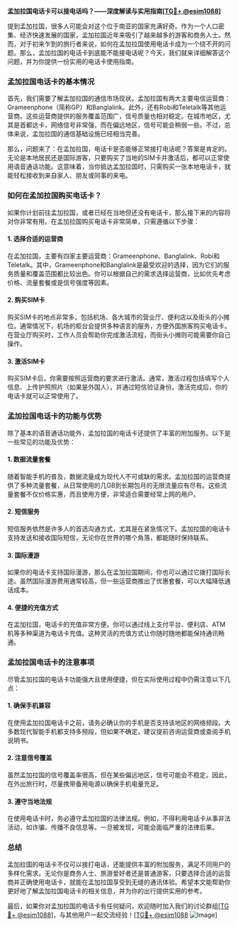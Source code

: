 **孟加拉国电话卡可以接电话吗？——深度解读与实用指南[[TG💪+ @esim1088](https://t.me/s/esim1088)]**

提到孟加拉国，很多人可能会对这个位于南亚的国家充满好奇。作为一个人口密集、经济快速发展的国家，孟加拉国近年来吸引了越来越多的游客和商务人士。然而，对于初来乍到的旅行者来说，如何在孟加拉国使用电话卡成为一个绕不开的问题。那么，孟加拉国的电话卡到底能不能接电话呢？今天，我们就来详细解答这个问题，并为你提供一份实用的电话卡使用指南。

### 孟加拉国电话卡的基本情况

首先，我们需要了解孟加拉国的通信市场现状。孟加拉国有两大主要电信运营商：Grameenphone（简称GP）和Banglalink。此外，还有Robi和Teletalk等其他运营商。这些运营商提供的服务覆盖范围广，信号质量也相对稳定。在城市地区，尤其是首都达卡，网络信号非常强，而在偏远地区，信号可能会稍弱一些。不过，总体来说，孟加拉国的通信基础设施已经相当完善。

那么，问题来了：在孟加拉国，电话卡是否能够正常接打电话呢？答案是肯定的。无论是本地居民还是国际游客，只要购买了当地的SIM卡并激活后，都可以正常使用语音通话功能。这意味着，当你抵达孟加拉国时，只需购买一张本地电话卡，就能轻松接收到来自家人、朋友或同事的来电。

### 如何在孟加拉国购买电话卡？

如果你计划前往孟加拉国，或者已经在当地但还没有电话卡，那么接下来的内容将对你非常有用。在孟加拉国购买电话卡非常简单，只需遵循以下步骤：

#### 1. 选择合适的运营商
在孟加拉国，主要有四家主要运营商：Grameenphone、Banglalink、Robi和Teletalk。其中，Grameenphone和Banglalink是最受欢迎的选择，因为它们的服务质量和覆盖范围都比较出色。你可以根据自己的需求选择运营商，比如优先考虑价格、流量套餐或是信号强度等因素。

#### 2. 购买SIM卡
购买SIM卡的地点非常多，包括机场、各大城市的营业厅、便利店以及街头的小摊位。通常情况下，机场的柜台会提供多种语言的服务，方便外国旅客购买电话卡。在营业厅购买时，工作人员会帮助你完成激活流程，而街头小摊则可能需要你自己操作。

#### 3. 激活SIM卡
购买SIM卡后，你需要按照运营商的要求进行激活。通常，激活过程包括填写个人信息、上传护照照片（如果是外国人），并通过短信验证身份。激活完成后，你的电话卡就可以正常使用了。

### 孟加拉国电话卡的功能与优势

除了基本的语音通话功能外，孟加拉国的电话卡还提供了丰富的附加服务。以下是一些常见的功能及优势：

#### 1. 数据流量套餐
随着智能手机的普及，数据流量成为现代人不可或缺的需求。孟加拉国的运营商提供了多种流量套餐，从日常使用的几GB到长期包月的无限流量应有尽有。这些流量套餐不仅价格实惠，而且使用方便，非常适合需要经常上网的用户。

#### 2. 短信服务
短信服务依然是许多人的首选沟通方式，尤其是在紧急情况下。孟加拉国的电话卡支持发送和接收国际短信，无论你在世界的哪个角落，都能随时保持联系。

#### 3. 国际漫游
如果你的电话卡支持国际漫游，那么在孟加拉国期间，你也可以通过它拨打国际长途。虽然国际漫游费用通常较高，但一些运营商推出了优惠套餐，可以大幅降低通话成本。

#### 4. 便捷的充值方式
在孟加拉国，电话卡的充值非常方便。你可以通过线上支付平台、便利店、ATM机等多种渠道为电话卡充值。这种灵活的充值方式让你随时随地都能保持通讯畅通。

### 孟加拉国电话卡的注意事项

尽管孟加拉国的电话卡功能强大且使用便捷，但在实际使用过程中仍需注意以下几点：

#### 1. 确保手机兼容
在使用孟加拉国电话卡之前，请务必确认你的手机是否支持该地区的网络频段。大多数现代智能手机都支持多频段，但如果不确定，建议提前咨询运营商或查阅手机说明书。

#### 2. 注意信号覆盖
虽然孟加拉国的信号覆盖率很高，但在某些偏远地区，信号可能会不稳定。因此，在外出旅行时，尽量携带备用电源以确保手机电量充足。

#### 3. 遵守当地法规
在使用电话卡时，务必遵守孟加拉国的法律法规。例如，不得利用电话卡从事非法活动，如诈骗、传播不良信息等。一旦被发现，可能会面临严重的法律后果。

### 总结

孟加拉国的电话卡不仅可以接打电话，还能提供丰富的附加服务，满足不同用户的多样化需求。无论你是商务人士、旅游爱好者还是普通游客，只要选择合适的运营商并正确使用电话卡，就能在孟加拉国享受到无缝的通讯体验。希望本文能帮助你更好地了解孟加拉国电话卡的相关信息，并为你的出行提供实用的参考。

最后，如果你对孟加拉国的电话卡有任何疑问，欢迎随时加入我们的讨论群组[[TG💪+ @esim1088](https://t.me/s/esim1088)]，与其他用户一起交流经验！[[TG💪+ @esim1088](https://t.me/s/esim1088) ![Image](https://i.postimg.cc/4NQfJmqS/Snipaste-2025-05-13-00-14-12.png)]